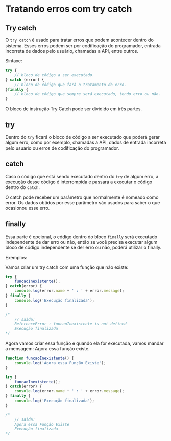 
# Tratando erros com try catch

## Try catch

O `try catch` é usado para tratar erros que podem acontecer dentro do sistema. Esses erros podem ser por codificação do programador, entrada incorreta de dados pelo usuário, chamadas a API, entre outros.

Sintaxe:

```js
try {
    // bloco de código a ser executado.
} catch (error) {
    // bloco de código que fará o tratamento do erro.
}finally {
    // bloco de código que sempre será executado, tendo erro ou não.
}
```

O bloco de instrução Try Catch pode ser dividido em três partes.

## try

Dentro do `try` ficará o bloco de código a ser executado que poderá gerar algum erro, como por exemplo, chamadas a API, dados de entrada incorreta pelo usuário ou erros de codificação do programador.

## catch

Caso o código que está sendo executado dentro do `try` de algum erro, a execução desse código é interrompida e passará a executar o código dentro do `catch`.

O catch pode receber um parâmetro que normalmente é nomeado como error. Os dados obtidos por esse parâmetro são usados para saber o que ocasionou  esse erro.

## finally

Essa parte é opcional, o código dentro do bloco `finally` será executado independente de dar erro ou não, então se você precisa executar algum bloco de código independente se der erro ou não, poderá utilizar o finally.

Exemplos:

Vamos criar um try catch com uma função que não existe:

```js
try {
    funcaoInexistente();
} catch(error) {
    console.log(error.name + ' : ' + error.message);
} finally {
    console.log('Execução finalizada');
}

/* 
    // saída:
    ReferenceError : funcaoInexistente is not defined
    Execução finalizada
*/
```

Agora vamos criar essa função e quando ela for executada, vamos mandar a mensagem: Agora essa função existe.

```js
function funcaoInexistente() {
    console.log('Agora essa Função Existe');
}

try {
    funcaoInexistente();
} catch(error) {
    console.log(error.name + ' : ' + error.message);
} finally {
    console.log('Execução finalizada');
}

/* 
    // saída:
    Agora essa Função Existe
    Execução finalizada
*/
```
